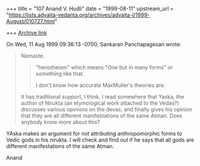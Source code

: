 +++
title = "107 Anand V. Hudli"
date = "1999-08-11"
upstream_url = "https://lists.advaita-vedanta.org/archives/advaita-l/1999-August/010727.html"

+++
[Archive link](https://lists.advaita-vedanta.org/archives/advaita-l/1999-August/010727.html)

On Wed, 11 Aug 1999 09:36:13 -0700, Sankaran Panchapagesan
<panchap at ICSL.UCLA.EDU> wrote:

>Namaste.
>
>> "henotheism" which means "One but in many forms" or something like that.
>>
>> I don't know how accurate MaxMuller's theories are.
>
>It has traditional support, I think. I read somewhere that Yaska, the
>author of Nirukta (an etymological work attached to the Vedas?) discusses
>various opinions on the devas, and finally gives his opinion that they are
>all different manifestations of the same Atman. Does anybody know more
>about this?
>

  YAska makes an argument for not attributing anthropomorphic forms
  to Vedic gods in his nirukta. I will check and find out if he
  says that all gods are different manifestations of the same Atman.

 Anand

